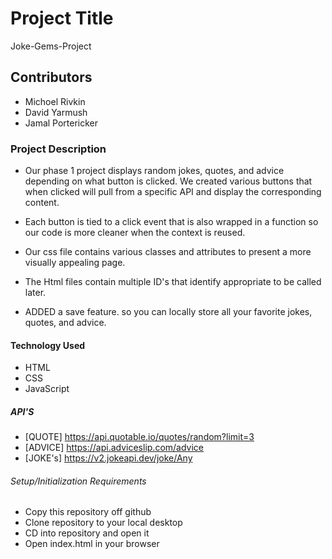 # Project Title
Joke-Gems-Project

## Contributors
- Michoel Rivkin
- David Yarmush
- Jamal Portericker

### Project Description
- Our phase 1 project displays random jokes, quotes, and advice depending on what button is clicked. We created various buttons that when clicked will pull from a specific API and display the corresponding content.

- Each button is tied to a click event that is also wrapped in a function so our code is more cleaner when  the context is reused.

- Our css file contains various classes and attributes to present a more visually appealing page.

- The Html files contain multiple ID's that identify appropriate to be called later.

- ADDED a save feature. so you can locally store all your favorite jokes, quotes, and advice.

#### Technology Used
- HTML
- CSS
- JavaScript
##### API'S
- [QUOTE] https://api.quotable.io/quotes/random?limit=3
- [ADVICE] https://api.adviceslip.com/advice
- [JOKE's] https://v2.jokeapi.dev/joke/Any

###### Setup/Initialization Requirements
- Copy this repository off github
- Clone repository to your local desktop
- CD into repository and open it
- Open index.html in your browser